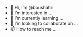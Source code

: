 - 👋 Hi, I’m @boushahri
- 👀 I’m interested in ...
- 🌱 I’m currently learning ...
- 💞️ I’m looking to collaborate on ...
- 📫 How to reach me ...

<!---
boushahri/boushahri is a ✨ special ✨ repository because its `README.md` (this file) appears on your GitHub profile.
You can click the Preview link to take a look at your changes.
--->
